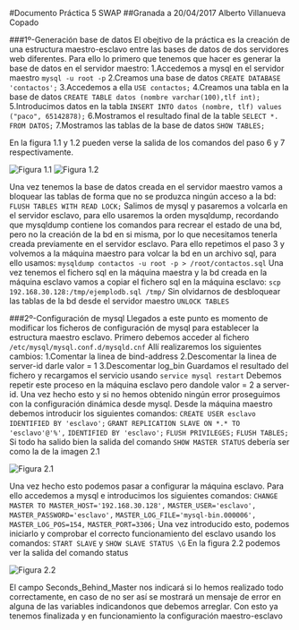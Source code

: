#Documento Práctica 5 SWAP
##Granada a 20/04/2017 Alberto Villanueva Copado


###1º-Generación base de datos
El obejtivo de la práctica es la creación de una estructura maestro-esclavo entre las bases de datos de dos servidores web diferentes. Para ello lo primero que tenemos que hacer es generar la base de datos en el servidor maestro:
1.Accedemos a mysql en el servidor maestro
`mysql -u root -p`
2.Creamos una base de datos
`CREATE DATABASE 'contactos';`
3.Accedemos a ella
`USE contactos;`
4.Creamos una tabla en la base de datos
`CREATE TABLE datos (nombre varchar(100),tlf int);`
5.Introducimos datos en la tabla
`INSERT INTO datos (nombre, tlf) values ("paco", 65142878);`
6.Mostramos el resultado final de la table
`SELECT *. FROM DATOS;`
7.Mostramos las tablas de la base de datos
`SHOW TABLES;`

En la figura 1.1 y 1.2 pueden verse la salida de los comandos del paso 6 y 7 respectivamente.

![Figura 1.1](http://i.imgur.com/2ohP5tX.png "Figura 1.1")
![Figura 1.2](http://i.imgur.com/DkAObbM.png "Figura 1.2")

Una vez tenemos la base de datos creada en el servidor maestro vamos a bloquear las tablas de forma que no se produzca ningún acceso a la bd:
`FLUSH TABLES WITH READ LOCK;`
Salimos de mysql y pasaremos a volcarla en el servidor esclavo, para ello usaremos la orden mysqldump, recordando que mysqldump contiene los comandos para recrear el estado de una bd, pero no la creación de la bd en si misma, por lo que necesitamos tenerla creada previamente en el servidor esclavo. Para ello repetimos el paso 3 y volvemos a la máquina maestro para volcar la bd en un archivo sql, para ello usamos:
`mysqldump contactos -u root -p > /root/contactos.sql`
Una vez tenemos el fichero sql en la máquina maestra y la bd creada en la máquina esclavo vamos a copiar el fichero sql en la máquina esclavo:
`scp 192.168.30.128:/tmp/ejemplodb.sql /tmp/`
Sin olvidarnos de desbloquear las tablas de la bd desde el servidor maestro
`UNLOCK TABLES`

###2º-Configuración de mysql
Llegados a este punto es momento de modificar los ficheros de configuración de mysql para establecer la estructura maestro esclavo. Primero debemos acceder al fichero 
`/etc/mysql/mysql.conf.d/mysqld.cnf`
Allí realizaremos los siguientes cambios:
1.Comentar la linea de bind-address
2.Descomentar la linea de server-id darle valor = 1 
3.Descomentar log_bin
Guardamos el resultado del fichero y recargamos el servicio usando
`service mysql restart`
Debemos repetir este proceso en la máquina esclavo pero dandole valor = 2 a server-id. Una vez hecho esto y si no hemos obtenido ningún error proseguimos con la configuración dinámica desde mysql.
Desde la máquina maestro debemos introducir los siguientes comandos:
`CREATE USER esclavo IDENTIFIED BY 'esclavo';`
`GRANT REPLICATION SLAVE ON *.* TO 'esclavo'@'%',`
`IDENTIFIED BY 'esclavo';`
`FLUSH PRIVILEGES;`
`FLUSH TABLES;`
Si todo ha salido bien la salida del comando `SHOW MASTER STATUS` debería ser como la de la imagen 2.1

![Figura 2.1](http://i.imgur.com/ztYsVOi.png "Figura 2.1")

Una vez hecho esto podemos pasar a configurar la máquina esclavo. Para ello accedemos a mysql e introducimos los siguientes comandos:
`CHANGE MASTER TO MASTER_HOST='192.168.30.128',`
`MASTER_USER='esclavo', MASTER_PASSWORD='esclavo',`
`MASTER_LOG_FILE='mysql-bin.000006', MASTER_LOG_POS=154,`
`MASTER_PORT=3306;`
Una vez introducido esto, podemos iniciarlo y comprobar el correcto funcionamiento del esclavo usando los comandos: `START SLAVE` y `SHOW SLAVE STATUS \G` En la figura 2.2 podemos ver la salida del comando status

![Figura 2.2](http://i.imgur.com/WEII14y.png "Figura 2.2")

El campo Seconds_Behind_Master nos indicará si lo hemos realizado todo correctamente, en caso de no ser así se mostrará un mensaje de error en alguna de las variables indicandonos que debemos arreglar.
Con esto ya tenemos finalizada y en funcionamiento la configuración maestro-esclavo








